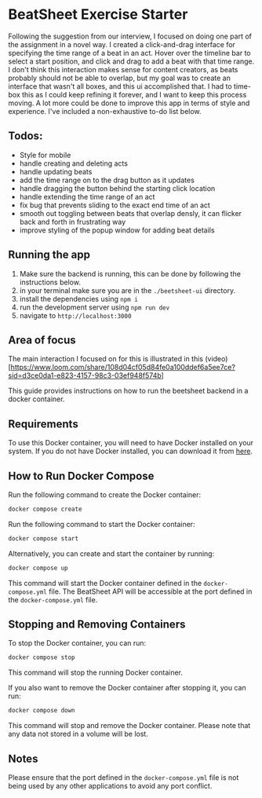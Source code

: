 # BeatSheet Exercise Starter
Following the suggestion from our interview, I focused on doing one part of the assignment in a novel way. I created a click-and-drag interface for specifying the time range of a beat in an act. Hover over the timeline bar to select a start position, and click and drag to add a beat with that time range. I don't think this interaction makes sense for content creators, as beats probably should not be able to overlap, but my goal was to create an interface that wasn't all boxes, and this ui accomplished that. I had to time-box this as I could keep refining it forever, and I want to keep this process moving. A lot more could be done to improve this app in terms of style and experience. I've included a non-exhaustive to-do list below.

## Todos: 
 - Style for mobile
 - handle creating and deleting acts
 - handle updating beats
 - add the time range on to the drag button as it updates
 - handle dragging the button behind the starting click location
 - handle extending the time range of an act
 - fix bug that prevents sliding to the exact end time of an act
 - smooth out toggling between beats that overlap densly, it can flicker back and forth in frustrating way
 - improve styling of the popup window for adding beat details

 ## Running the app
 1. Make sure the backend is running, this can be done by following the instructions below.
 2. in your terminal make sure you are in the `./beetsheet-ui` directory.
 3. install the dependencies using `npm i`
 4. run the development server using `npm run dev`
 5. navigate to `http://localhost:3000`

## Area of focus
The main interaction I focused on for this is illustrated in this (video)[https://www.loom.com/share/108d04cf05d84fe0a100ddef6a5ee7ce?sid=d3ce0da1-e823-4157-98c3-03ef948f574b]
















This guide provides instructions on how to run the beetsheet backend in a docker container.

## Requirements

To use this Docker container, you will need to have Docker installed on your system. If you do not have Docker installed, you can download it from [here](https://www.docker.com/products/docker-desktop).

## How to Run Docker Compose

Run the following command to create the Docker container:

```bash
docker compose create
```

Run the following command to start the Docker container:

```bash
docker compose start
```

Alternatively, you can create and start the container by running:

```bash
docker compose up
```

This command will start the Docker container defined in the `docker-compose.yml` file. The BeatSheet API will be accessible at the port defined in the `docker-compose.yml` file.

## Stopping and Removing Containers

To stop the Docker container, you can run:

```bash
docker compose stop
```

This command will stop the running Docker container.

If you also want to remove the Docker container after stopping it, you can run:

```bash
docker compose down
```

This command will stop and remove the Docker container. Please note that any data not stored in a volume will be lost.

## Notes

Please ensure that the port defined in the `docker-compose.yml` file is not being used by any other applications to avoid any port conflict.
